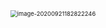 <img src="https://qiyewuan-1302629736.cos.ap-nanjing.myqcloud.com/img/image-20200921182822246.png" alt="image-20200921182822246" style="zoom:67%;" />